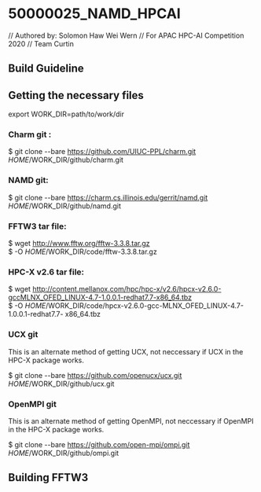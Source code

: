 # 50000025_NAMD_HPCAI
 // Authored by: Solomon Haw Wei Wern
 // For APAC HPC-AI Competition 2020 
 // Team Curtin

## Build Guideline

## Getting the necessary files
export WORK_DIR=path/to/work/dir<path to your working directory>

### Charm git :

  $ git clone --bare https://github.com/UIUC-PPL/charm.git \
  $HOME/$WORK_DIR/github/charm.git

### NAMD git:

  $ git clone --bare https://charm.cs.illinois.edu/gerrit/namd.git \
  $HOME/$WORK_DIR/github/namd.git

### FFTW3 tar file:

  $ wget http://www.fftw.org/fftw-3.3.8.tar.gz \
  $ -O $HOME/$WORK_DIR/code/fftw-3.3.8.tar.gz

### HPC-X v2.6 tar file:

  $ wget http://content.mellanox.com/hpc/hpc-x/v2.6/hpcx-v2.6.0-gccMLNX_OFED_LINUX-4.7-1.0.0.1-redhat7.7-x86_64.tbz \
  $ -O $HOME/$WORK_DIR/code/hpcx-v2.6.0-gcc-MLNX_OFED_LINUX-4.7-1.0.0.1-redhat7.7-
x86_64.tbz

### UCX git
This is an alternate method of getting UCX, not neccessary if 
UCX in the HPC-X package works.

  $ git clone --bare https://github.com/openucx/ucx.git \
  $HOME/$WORK_DIR/github/ucx.git
  
### OpenMPI git
This is an alternate method of getting OpenMPI, not neccessary if 
OpenMPI in the HPC-X package works. 

  $ git clone --bare https://github.com/open-mpi/ompi.git \
  $HOME/$WORK_DIR/github/ompi.git
  
## Building FFTW3  
  
